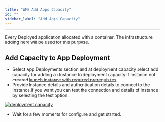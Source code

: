 ```yaml
---
title: "WME Add Apps Capacity"
id: ""
sidebar_label: "Add Apps Capacity"
---
```

---

Every Deployed application allocated with a container. The infrastructure adding here will be used for this purpose.

## Add Capacity to App Deployment

- Select App Deployments section and at deployment capacity select add capacity for adding an Instance to deployment capacity.if Instance not created [launch instance with required prerequisites](wme-prerequisites.md)
- Provide Instance details and authentication details to connect to the Instance,if you want you can test the connection and details of instance by selecting the test option.

[![deployment capacity](/learn/assets/wme-setup/configuring-wme/app-deployment-capacity.jpg)](/learn/assets/wme-setup/configuring-wme/app-deployment-capacity.jpg)

- Wait for a few moments for configure and get started.
